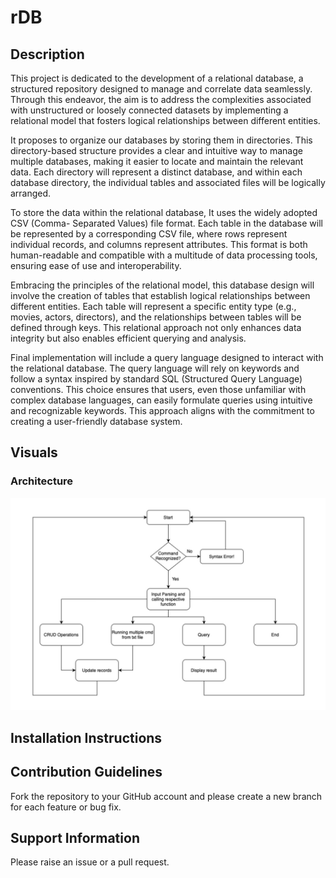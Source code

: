 # rDB

## Description

<p>This project is dedicated to the development of a relational database, a structured repository designed to manage and correlate data seamlessly. Through this endeavor, the aim is to address the complexities associated with unstructured or loosely connected datasets by implementing a relational model that fosters logical relationships between different entities.</p>

<p>It proposes to organize our databases by storing them in directories. This directory-based structure
provides a clear and intuitive way to manage multiple databases, making it easier to locate and
maintain the relevant data. Each directory will represent a distinct database, and within each
database directory, the individual tables and associated files will be logically arranged.</p>

<p>To store the data within the relational database, It uses the widely adopted CSV (Comma-
Separated Values) file format. Each table in the database will be represented by a corresponding
CSV file, where rows represent individual records, and columns represent attributes. This format
is both human-readable and compatible with a multitude of data processing tools, ensuring ease
of use and interoperability.</p>

<p>Embracing the principles of the relational model, this database design will involve the creation of
tables that establish logical relationships between different entities. Each table will represent a
specific entity type (e.g., movies, actors, directors), and the relationships between tables will be
defined through keys. This relational approach not only enhances data integrity but also enables
efficient querying and analysis.</p>

<p>Final implementation will include a query language designed to interact with the relational
database. The query language will rely on keywords and follow a syntax inspired by standard
SQL (Structured Query Language) conventions. This choice ensures that users, even those
unfamiliar with complex database languages, can easily formulate queries using intuitive and
recognizable keywords. This approach aligns with the commitment to creating a user-friendly
database system.</p>

## Visuals

### Architecture

![alt text](https://github.com/unmaypawar/rDB/blob/main/helper/architecture.jpg?raw=true)

## Installation Instructions

## Contribution Guidelines

Fork the repository to your GitHub account and please create a new branch for each feature or bug fix.

## Support Information

Please raise an issue or a pull request.